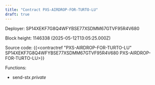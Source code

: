 ```yaml
---
title: "Contract PXS-AIRDROP-FOR-TURTO-LU"
draft: true
---
```

Deployer: SP14XEKF7G8Q4WFYBSE77XSDMM67GTVF95R4V680


 



Block height: 1146338 (2025-05-12T13:05:25.000Z)

Source code: {{<contractref "PXS-AIRDROP-FOR-TURTO-LU" SP14XEKF7G8Q4WFYBSE77XSDMM67GTVF95R4V680 PXS-AIRDROP-FOR-TURTO-LU>}}

Functions:

* send-stx _private_
